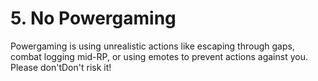 # 5. No Powergaming

Powergaming is using unrealistic actions like escaping through gaps, combat logging mid-RP, or using emotes to prevent actions against you. Please don'tDon't risk it!
